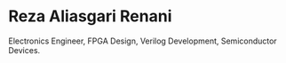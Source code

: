 # Reza Aliasgari Renani
Electronics Engineer, FPGA Design, Verilog Development, Semiconductor Devices.